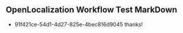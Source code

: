 ## OpenLocalization Workflow Test MarkDown
* 91f421ce-54d1-4d27-825e-4bec816d9045 thanks!

<!--HONumber=Jul16_HO4-->



